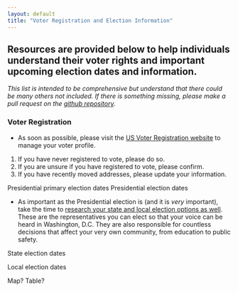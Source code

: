 ```yaml
---
layout: default
title: "Voter Registration and Election Information"
---
```


## Resources are provided below to help individuals understand their voter rights and important upcoming election dates and information.

*This list is intended to be comprehensive but understand that there could be many others not included. If there is something missing, please make a pull request on the [github repository](https://github.com/wa-hans/becoming-an-ally.github.io).*

### Voter Registration

* As soon as possible, please visit the <a href="https://www.usa.gov/voter-registration">US Voter Registration website</a> to manage your voter profile. 

1. If you have never registered to vote, please do so.
2. If you are unsure if you have registered to vote, please confirm.
3. If you have recently moved addresses, please update your information.

Presidential primary election dates
Presidential election dates

* As important as the Presidential election is (and it is *very* important), take the time to <a href="https://www.usa.gov/election-office">research your state and local election options as well</a>. These are the representatives you can elect so that your voice can be heard in Washington, D.C. They are also responsible for countless decisions that affect your very own community, from education to public safety. 

State election dates

Local election dates

Map? Table?
